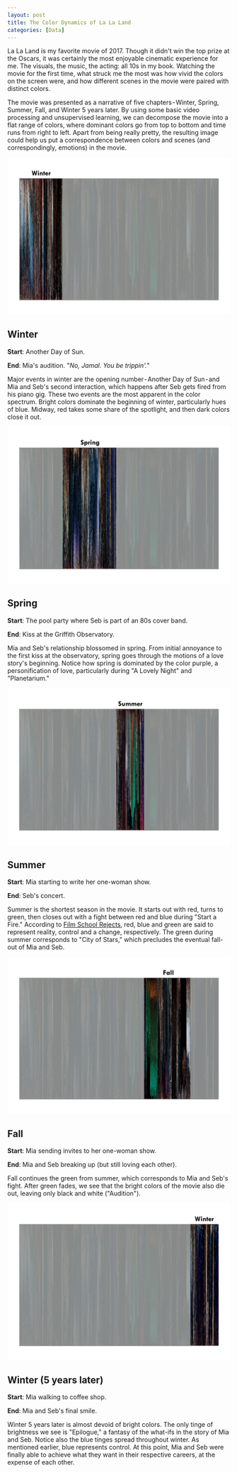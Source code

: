 ```yaml
---
layout: post
title: The Color Dynamics of La La Land
categories: [Data]
---
```


La La Land is my favorite movie of 2017. Though it didn't win the top prize at the Oscars, it was certainly the most enjoyable cinematic experience for me. The visuals, the music, the acting: all 10s in my book. Watching the movie for the first time, what struck me the most was how vivid the colors on the screen were, and how different scenes in the movie were paired with distinct colors.

The movie was presented as a narrative of five chapters - Winter, Spring, Summer, Fall, and Winter 5 years later. By using some basic video processing and unsupervised learning, we can decompose the movie into a flat range of colors, where dominant colors go from top to bottom and time runs from right to left. Apart from being really pretty, the resulting image could help us put a correspondence between colors and scenes (and correspondingly, emotions) in the movie.

![](/images/20170519_01.png)

## Winter
**Start**: Another Day of Sun.

**End**: Mia's audition. "*No, Jamal. You be trippin'.*"

Major events in winter are the opening number - Another Day of Sun - and Mia and Seb's second interaction, which happens after Seb gets fired from his piano gig. These two events are the most apparent in the color spectrum. Bright colors dominate the beginning of winter, particularly hues of blue. Midway, red takes some share of the spotlight, and then dark colors close it out.

![](/images/20170519_02.png)

## Spring
**Start**: The pool party where Seb is part of an 80s cover band.

**End**: Kiss at the Griffith Observatory.

Mia and Seb's relationship blossomed in spring. From initial annoyance to the first kiss at the observatory, spring goes through the motions of a love story's beginning. Notice how spring is dominated by the color purple, a personification of love, particularly during "A Lovely Night" and "Planetarium."

![](/images/20170519_03.png)

## Summer
**Start**: Mia starting to write her one-woman show.

**End**: Seb's concert.

Summer is the shortest season in the movie. It starts out with red, turns to green, then closes out with a fight between red and blue during "Start a Fire." According to [Film School Rejects](https://filmschoolrejects.com/color-in-la-la-land-26939a11accd/), red, blue and green are said to represent reality, control and a change, respectively. The green during summer corresponds to "City of Stars," which precludes the eventual fall-out of Mia and Seb.

![](/images/20170519_04.png)

## Fall
**Start**: Mia sending invites to her one-woman show.

**End**: Mia and Seb breaking up (but still loving each other).

Fall continues the green from summer, which corresponds to Mia and Seb's fight. After green fades, we see that the bright colors of the movie also die out, leaving only black and white ("Audition").

![](/images/20170519_05.png)

## Winter (5 years later)
**Start**: Mia walking to coffee shop.

**End**: Mia and Seb's final smile.

Winter 5 years later is almost devoid of bright colors. The only tinge of brightness we see is "Epilogue," a fantasy of the what-ifs in the story of Mia and Seb. Notice also the blue tinges spread throughout winter. As mentioned earlier, blue represents control. At this point, Mia and Seb were finally able to achieve what they want in their respective careers, at the expense of each other.
